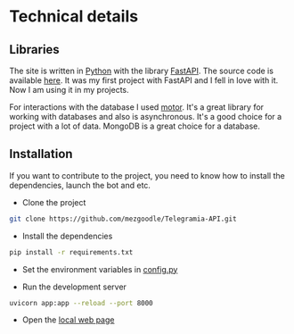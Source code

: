 # Technical details

## Libraries

The site is written in [Python](https://www.python.org/) with the library [FastAPI](https://fastapi.tiangolo.com/). The
source code is available [here](https://github.com/mezgoodle/Telegramia-API). It was my first project with FastAPI and I
fell in love with it. Now I am using it in my projects.

For interactions with the database I used [motor](https://motor.readthedocs.io/). It's a great library for
working with databases and also is asynchronous. It's a good choice for a project with a lot of data. MongoDB is a great choice for a database.

## Installation

If you want to contribute to the project, you need to know how to install the dependencies, launch the bot and etc.

- Clone the project

```bash
git clone https://github.com/mezgoodle/Telegramia-API.git
```

- Install the dependencies

```bash
pip install -r requirements.txt
```

- Set the environment variables in [config.py](https://github.com/mezgoodle/Telegramia-API/blob/master/config.py)

- Run the development server

```bash
uvicorn app:app --reload --port 8000
```

- Open the [local web page](http://localhost:8000/)
